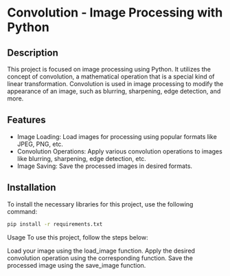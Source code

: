 # Convolution - Image Processing with Python

## Description
This project is focused on image processing using Python. It utilizes the concept of convolution, a mathematical operation that is a special kind of linear transformation. Convolution is used in image processing to modify the appearance of an image, such as blurring, sharpening, edge detection, and more.

## Features
- Image Loading: Load images for processing using popular formats like JPEG, PNG, etc.
- Convolution Operations: Apply various convolution operations to images like blurring, sharpening, edge detection, etc.
- Image Saving: Save the processed images in desired formats.

## Installation
To install the necessary libraries for this project, use the following command:

```bash
pip install -r requirements.txt
```

Usage
To use this project, follow the steps below:

Load your image using the load_image function.
Apply the desired convolution operation using the corresponding function.
Save the processed image using the save_image function.